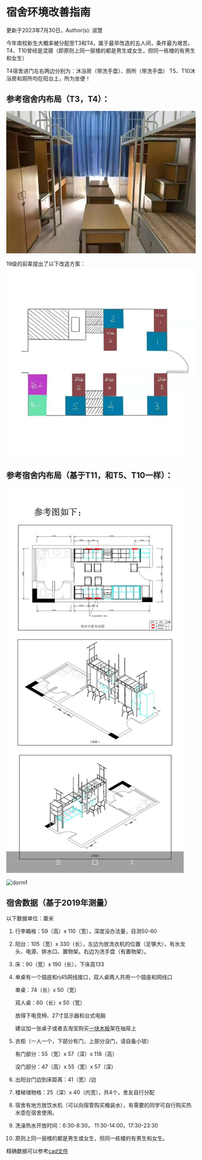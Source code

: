 # 宿舍环境改善指南

更新于2023年7月30日，Author(s): 淑慧

今年南校新生大概率被分配至T3和T4，属于最早改造的五人间，条件最为艰苦。T4、T10曾经是混寝（即原则上同一层楼的都是男生或女生，但同一栋楼的有男生和女生）

T4宿舍进门左右两边分别为：沐浴房（带洗手盘）、厕所（带洗手盘）
T5、T10沐浴房和厕所均在阳台上，所为坐便！

## 参考宿舍内布局（T3，T4）：

![dorm3](./images/dorm3.jpg)

19级的前辈提出了以下改造方案：
![dorm2](./images/dorm2.jpg)

## 参考宿舍内布局（基于T11，和T5、T10一样）：

![dorm0](./images/dorm0.jpg)

![dorm1](./images/dorm1.jpg)



## 宿舍数据（基于2019年测量）

以下数据单位：厘米

1. 行李箱格：59（高）x 110（宽），深度没办法量，目测50-60

2. 阳台：105（宽）x 330（长），左边为放洗衣机的位置（足够大），有水龙头、电源、排水口、置物架。右边为洗手盘（有置物架）。

3. 床：90（宽）x 190（长），下床高133

4. 单桌有一个插座和rj45网线接口，双人桌两人共用一个插座和网线口

    单桌：74（长）x 50（宽）

    双人桌：60（长）x 50（宽）

    放得下电竞椅、27寸显示器和台式电脑

    建议加一张桌子或者去淘宝购买[一块木板](https://m.tb.cn/h.fCkh81q?tk=MfZh2IqEIcd)架在抽屉上

5. 衣柜（一人一个，下部分有门，上部分没门，请自备小锁）

    有门部分：55（宽）x 57（深）x 118（高）

    没门部分：47（高）x 55（宽）x 57（深）

6. 出阳台门边到床距离：41（宽）/边

8. 楼梯储物格：25（深）x 40（内宽），共4个，舍友自行分配

9. 宿舍有地方放饮水机（可以向宿管购买桶装水），有需要的同学可自行购买热水壶在宿舍使用。

10. 洗澡热水开放时间：6:30-8:30， 11:30-14:00，17:30-23:30

11. 原则上同一层楼的都是男生或女生，但同一栋楼的有男生和女生。

 精确数据可以参考[cad文件](https://github.com/deviantplayer/jnu-survival-manual/blob/main/%E6%9A%A8%E5%8D%97%E5%A4%A7%E5%AD%A6%E7%95%AA%E7%A6%BA%E6%A0%A1%E5%8C%BA%E5%AD%A6%E7%94%9F%E5%AE%BF%E8%88%8D%E8%A3%85%E4%BF%AE%E6%94%B9%E9%80%A0%E5%B7%A5%E7%A8%8B0505.dwg)

